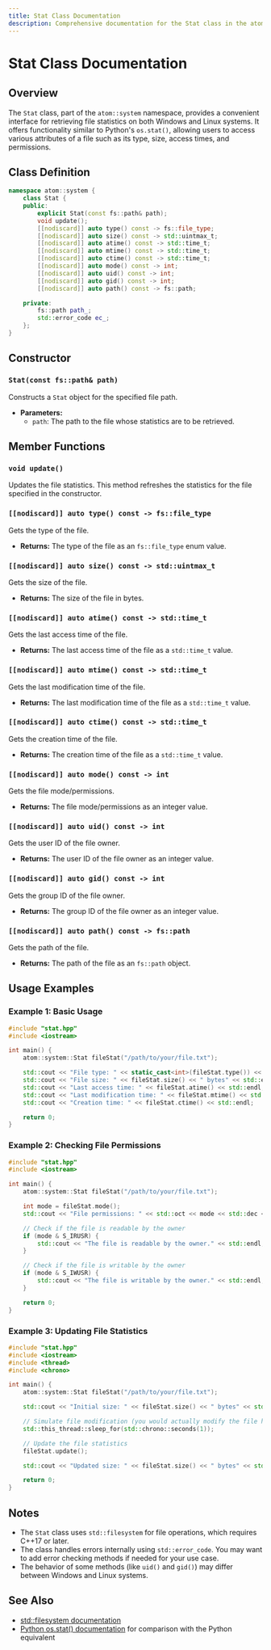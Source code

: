 ```yaml
---
title: Stat Class Documentation
description: Comprehensive documentation for the Stat class in the atom::system namespace, including constructors, methods for retrieving file statistics, and usage examples for both Windows and Linux systems.
---
```


# Stat Class Documentation

## Overview

The `Stat` class, part of the `atom::system` namespace, provides a convenient interface for retrieving file statistics on both Windows and Linux systems. It offers functionality similar to Python's `os.stat()`, allowing users to access various attributes of a file such as its type, size, access times, and permissions.

## Class Definition

```cpp
namespace atom::system {
    class Stat {
    public:
        explicit Stat(const fs::path& path);
        void update();
        [[nodiscard]] auto type() const -> fs::file_type;
        [[nodiscard]] auto size() const -> std::uintmax_t;
        [[nodiscard]] auto atime() const -> std::time_t;
        [[nodiscard]] auto mtime() const -> std::time_t;
        [[nodiscard]] auto ctime() const -> std::time_t;
        [[nodiscard]] auto mode() const -> int;
        [[nodiscard]] auto uid() const -> int;
        [[nodiscard]] auto gid() const -> int;
        [[nodiscard]] auto path() const -> fs::path;

    private:
        fs::path path_;
        std::error_code ec_;
    };
}
```

## Constructor

### `Stat(const fs::path& path)`

Constructs a `Stat` object for the specified file path.

- **Parameters:**
  - `path`: The path to the file whose statistics are to be retrieved.

## Member Functions

### `void update()`

Updates the file statistics. This method refreshes the statistics for the file specified in the constructor.

### `[[nodiscard]] auto type() const -> fs::file_type`

Gets the type of the file.

- **Returns:** The type of the file as an `fs::file_type` enum value.

### `[[nodiscard]] auto size() const -> std::uintmax_t`

Gets the size of the file.

- **Returns:** The size of the file in bytes.

### `[[nodiscard]] auto atime() const -> std::time_t`

Gets the last access time of the file.

- **Returns:** The last access time of the file as a `std::time_t` value.

### `[[nodiscard]] auto mtime() const -> std::time_t`

Gets the last modification time of the file.

- **Returns:** The last modification time of the file as a `std::time_t` value.

### `[[nodiscard]] auto ctime() const -> std::time_t`

Gets the creation time of the file.

- **Returns:** The creation time of the file as a `std::time_t` value.

### `[[nodiscard]] auto mode() const -> int`

Gets the file mode/permissions.

- **Returns:** The file mode/permissions as an integer value.

### `[[nodiscard]] auto uid() const -> int`

Gets the user ID of the file owner.

- **Returns:** The user ID of the file owner as an integer value.

### `[[nodiscard]] auto gid() const -> int`

Gets the group ID of the file owner.

- **Returns:** The group ID of the file owner as an integer value.

### `[[nodiscard]] auto path() const -> fs::path`

Gets the path of the file.

- **Returns:** The path of the file as an `fs::path` object.

## Usage Examples

### Example 1: Basic Usage

```cpp
#include "stat.hpp"
#include <iostream>

int main() {
    atom::system::Stat fileStat("/path/to/your/file.txt");

    std::cout << "File type: " << static_cast<int>(fileStat.type()) << std::endl;
    std::cout << "File size: " << fileStat.size() << " bytes" << std::endl;
    std::cout << "Last access time: " << fileStat.atime() << std::endl;
    std::cout << "Last modification time: " << fileStat.mtime() << std::endl;
    std::cout << "Creation time: " << fileStat.ctime() << std::endl;

    return 0;
}
```

### Example 2: Checking File Permissions

```cpp
#include "stat.hpp"
#include <iostream>

int main() {
    atom::system::Stat fileStat("/path/to/your/file.txt");

    int mode = fileStat.mode();
    std::cout << "File permissions: " << std::oct << mode << std::dec << std::endl;

    // Check if the file is readable by the owner
    if (mode & S_IRUSR) {
        std::cout << "The file is readable by the owner." << std::endl;
    }

    // Check if the file is writable by the owner
    if (mode & S_IWUSR) {
        std::cout << "The file is writable by the owner." << std::endl;
    }

    return 0;
}
```

### Example 3: Updating File Statistics

```cpp
#include "stat.hpp"
#include <iostream>
#include <thread>
#include <chrono>

int main() {
    atom::system::Stat fileStat("/path/to/your/file.txt");

    std::cout << "Initial size: " << fileStat.size() << " bytes" << std::endl;

    // Simulate file modification (you would actually modify the file here)
    std::this_thread::sleep_for(std::chrono::seconds(1));

    // Update the file statistics
    fileStat.update();

    std::cout << "Updated size: " << fileStat.size() << " bytes" << std::endl;

    return 0;
}
```

## Notes

- The `Stat` class uses `std::filesystem` for file operations, which requires C++17 or later.
- The class handles errors internally using `std::error_code`. You may want to add error checking methods if needed for your use case.
- The behavior of some methods (like `uid()` and `gid()`) may differ between Windows and Linux systems.

## See Also

- [std::filesystem documentation](https://en.cppreference.com/w/cpp/filesystem)
- [Python os.stat() documentation](https://docs.python.org/3/library/os.html#os.stat) for comparison with the Python equivalent
